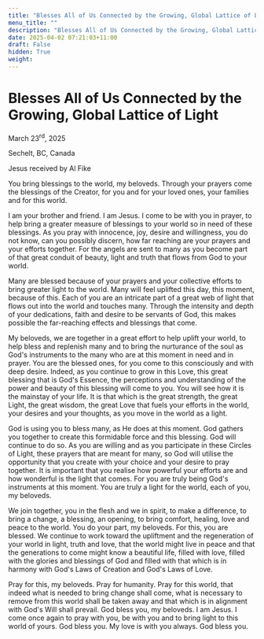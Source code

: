 ```yaml
---
title: "Blesses All of Us Connected by the Growing, Global Lattice of Light"
menu_title: ""
description: "Blesses All of Us Connected by the Growing, Global Lattice of Light"
date: 2025-04-02 07:21:03+11:00
draft: False
hidden: True
weight:
---
```

# Blesses All of Us Connected by the Growing, Global Lattice of Light

March 23<sup>rd</sup>, 2025

Sechelt, BC, Canada

Jesus received by Al Fike

You bring blessings to the world, my beloveds. Through your prayers come the blessings of the Creator, for you and for your loved ones, your families and for this world.

I am your brother and friend. I am Jesus. I come to be with you in prayer, to help bring a greater measure of blessings to your world so in need of these blessings. As you pray with innocence, joy, desire and willingness, you do not know, can you possibly discern, how far reaching are your prayers and your efforts together. For the angels are sent to many as you become part of that great conduit of beauty, light and truth that flows from God to your world.

Many are blessed because of your prayers and your collective efforts to bring greater light to the world. Many will feel uplifted this day, this moment, because of this. Each of you are an intricate part of a great web of light that flows out into the world and touches many. Through the intensity and depth of your dedications, faith and desire to be servants of God, this makes possible the far-reaching effects and blessings that come.

My beloveds, we are together in a great effort to help uplift your world, to help bless and replenish many and to bring the nurturance of the soul as God's instruments to the many who are at this moment in need and in prayer. You are the blessed ones, for you come to this consciously and with deep desire. Indeed, as you continue to grow in this Love, this great blessing that is God's Essence, the perceptions and understanding of the power and beauty of this blessing will come to you. You will see how it is the mainstay of your life. It is that which is the great strength, the great Light, the great wisdom, the great Love that fuels your efforts in the world, your desires and your thoughts, as you move in the world as a light.

God is using you to bless many, as He does at this moment. God gathers you together to create this formidable force and this blessing. God will continue to do so. As you are willing and as you participate in these Circles of Light, these prayers that are meant for many, so God will utilise the opportunity that you create with your choice and your desire to pray together. It is important that you realise how powerful your efforts are and how wonderful is the light that comes. For you are truly being God's instruments at this moment. You are truly a light for the world, each of you, my beloveds.

We join together, you in the flesh and we in spirit, to make a difference, to bring a change, a blessing, an opening, to bring comfort, healing, love and peace to the world. You do your part, my beloveds. For this, you are blessed. We continue to work toward the upliftment and the regeneration of your world in light, truth and love, that the world might live in peace and that the generations to come might know a beautiful life, filled with love, filled with the glories and blessings of God and filled with that which is in harmony with God's Laws of Creation and God's Laws of Love.

Pray for this, my beloveds. Pray for humanity. Pray for this world, that indeed what is needed to bring change shall come, what is necessary to remove from this world shall be taken away and that which is in alignment with God's Will shall prevail. God bless you, my beloveds. I am Jesus. I come once again to pray with you, be with you and to bring light to this world of yours. God bless you. My love is with you always. God bless you.
